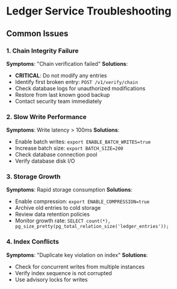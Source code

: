 # Ledger Service Troubleshooting

## Common Issues

### 1. Chain Integrity Failure

**Symptoms**: "Chain verification failed"
**Solutions**:

- **CRITICAL**: Do not modify any entries
- Identify first broken entry: `POST /v1/verify/chain`
- Check database logs for unauthorized modifications
- Restore from last known good backup
- Contact security team immediately

### 2. Slow Write Performance

**Symptoms**: Write latency > 100ms
**Solutions**:

- Enable batch writes: `export ENABLE_BATCH_WRITES=true`
- Increase batch size: `export BATCH_SIZE=200`
- Check database connection pool
- Verify database disk I/O

### 3. Storage Growth

**Symptoms**: Rapid storage consumption
**Solutions**:

- Enable compression: `export ENABLE_COMPRESSION=true`
- Archive old entries to cold storage
- Review data retention policies
- Monitor growth rate: `SELECT count(*), pg_size_pretty(pg_total_relation_size('ledger_entries'));`

### 4. Index Conflicts

**Symptoms**: "Duplicate key violation on index"
**Solutions**:

- Check for concurrent writes from multiple instances
- Verify index sequence is not corrupted
- Use advisory locks for writes
